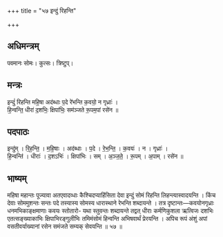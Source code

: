 +++
title = "५७ इन्दुं रिहन्ति"

+++
## अधिमन्त्रम्
पवमानः सोमः। कुत्सः। त्रिष्टुप्।

## मन्त्रः
इन्दुं॑ रिहन्ति महि॒षा अद॑ब्धाः प॒दे रे॑भन्ति क॒वयो॒ न गृध्राः॑ ।  
हि॒न्वन्ति॒ धीरा॑ द॒शभिः॒ क्षिपा॑भिः॒ सम॑ञ्जते रू॒पम॒पां रसे॑न ॥

## पदपाठः
इन्दु॑म् । रि॒ह॒न्ति॒ । म॒हि॒षाः । अद॑ब्धाः । प॒दे । रे॒भ॒न्ति॒ । क॒वयः॑ । न । गृध्राः॑ ।  
हि॒न्वन्ति॑ । धीराः॑ । द॒शऽभिः॑ । क्षिपा॑भिः । सम् । अ॒ञ्ज॒ते॒ । रू॒पम् । अ॒पाम् । रसे॑न ॥

## भाष्यम्
महिषा महान्तः पूज्यावा अतएवादव्धाः कैश्चिदप्याहिंसिता देवा इन्दुं सोमं रिहन्ति लिहन्त्यास्वादयन्ति । किंच देवाः सोममुशन्तः सन्तः पदे तस्यास्य सोमस्य धारास्थाने रेभन्ति शब्दायन्ते । तत्र दृष्टान्तः—कवयोनगृध्राः धनमभिकाङ्क्षमाणाः कवयः स्तोतारो- यथा स्तुवन्तः शब्दायन्ते तद्वत् धीराः कर्मणिकुशला ऋत्विजः दशभिः एतत्सङ्ख्याकाभिः क्षिपाभिरङ्गुलीभिः तमिमंसोमं हिन्वन्ति अभिषवार्थं प्रेरयन्ति । अपिच रूपं अंशुं अपां वसतीवर्याख्यानां रसेन समंजते सम्यक् सेवयन्ति ॥ ५७ ॥